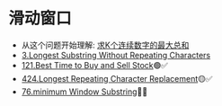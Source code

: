 # 滑动窗口

- 从这个问题开始理解: [求K个连续数字的最大总和](./maximum-sum-of-k/README.md)
- [3.Longest Substring Without Repeating Characters](../Problems/3.longest-substring-without-repeating-characters/index.tldr)
- [121.Best Time to Buy and Sell Stock](https://leetcode.com/problems/best-time-to-buy-and-sell-stock/)🟢✅
- [424.Longest Repeating Character Replacement](https://leetcode.com/problems/longest-repeating-character-replacement/)🟡✅
- [76.minimum Window Substring](https://leetcode.com/problems/minimum-window-substring/)🔴✅
